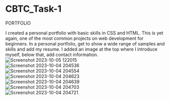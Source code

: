 # CBTC_Task-1
PORTFOLIO

I created a personal portfolio with basic skills in CSS and HTML. This is yet again, one of the most common projects on web development for beginners. In a personal portfolio,  get to show a wide range of samples and skills and add my resume. I added an image at the top where I introduce myself, below that,  add contact information.<br>
![Screenshot 2023-10-05 122015](https://github.com/barnalii/CBTC_Task-1/assets/130478611/0267044e-f7e8-4fa9-a781-01fa6afdbbd7)
<br>
![Screenshot 2023-10-04 204536](https://github.com/barnalii/CBTC_Task-1/assets/130478611/6e90f091-ed32-4fa1-9ff3-9c1a07eec8ad)
<br>
![Screenshot 2023-10-04 204554](https://github.com/barnalii/CBTC_Task-1/assets/130478611/ac78736e-f1d7-4f35-aceb-f1927f989945)
<br>
![Screenshot 2023-10-04 204623](https://github.com/barnalii/CBTC_Task-1/assets/130478611/0c5f4e73-7fd4-4209-9337-de256efe9ed4)
<br>
![Screenshot 2023-10-04 204639](https://github.com/barnalii/CBTC_Task-1/assets/130478611/66a76c3e-fff5-439a-b2f7-339728c0bd48)
<br>
![Screenshot 2023-10-04 204703](https://github.com/barnalii/CBTC_Task-1/assets/130478611/4a2969f6-9b1c-4a5d-a750-17c576ecb43d)
<br>
![Screenshot 2023-10-04 204721](https://github.com/barnalii/CBTC_Task-1/assets/130478611/2239aae5-1871-4424-ad16-e0fbc05d6c56)
<br>


